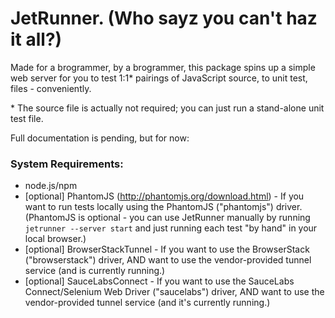 JetRunner. (Who sayz you can't haz it all?)
===========================================

Made for a brogrammer, by a brogrammer, this package spins up a simple web server for you to test 1:1* pairings of JavaScript source, to unit test, files - conveniently.

\* The source file is actually not required; you can just run a stand-alone unit test file.

Full documentation is pending, but for now:

### System Requirements:
* node.js/npm
* [optional] PhantomJS (http://phantomjs.org/download.html) - If you want to run tests locally using the PhantomJS ("phantomjs") driver. (PhantomJS is optional - you can use JetRunner manually by running `jetrunner --server start` and just running each test "by hand" in your local browser.)
* [optional] BrowserStackTunnel - If you want to use the BrowserStack ("browserstack") driver, AND want to use the vendor-provided tunnel service (and is currently running.)
* [optional] SauceLabsConnect - If you want to use the SauceLabs Connect/Selenium Web Driver ("saucelabs") driver, AND want to use the vendor-provided tunnel service (and it's currently running.)
